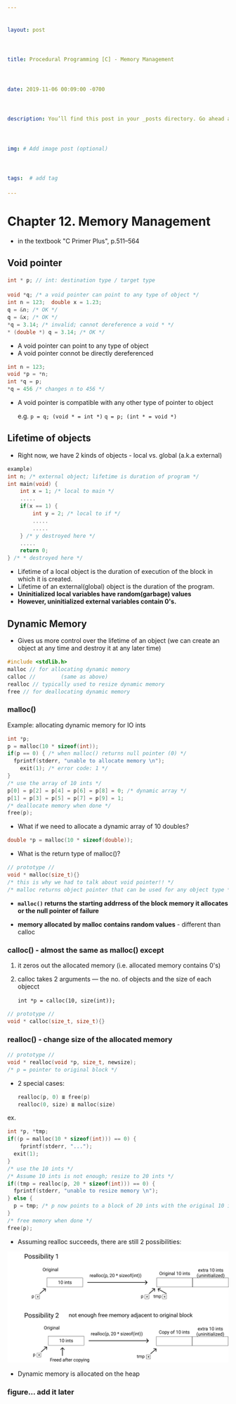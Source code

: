 ```yaml
---


layout: post



title: Procedural Programming [C] - Memory Management



date: 2019-11-06 00:09:00 -0700



description: You’ll find this post in your _posts directory. Go ahead and edit it and re-build the site to see your changes. # Add post description (optional)



img: # Add image post (optional)



tags:  # add tag

---
```


# Chapter 12. Memory Management 

-   in the textbook "C Primer Plus", p.511–564 

## Void pointer

```c
int * p; // int: destination type / target type

void *q; /* a void pointer can point to any type of object */
int n = 123;  double x = 1.23;
q = &n; /* OK */
q = &x; /* OK */
*q = 3.14; /* invalid; cannot dereference a void * */
* (double *) q = 3.14; /* OK */
```

-   A void pointer can point to any type of object
-   A void pointer connot be directly dereferenced

```c
int n = 123;
void *p = *n;
int *q = p;
*q = 456 /* changes n to 456 */
```

-   A void pointer is compatible with any other type of pointer to object

    e.g. `p = q; (void * = int *)` `q = p; (int * = void *)` 



## Lifetime of objects

-   Right now, we have 2 kinds of objects - local vs. global (a.k.a external)

```c
example)
int n; /* external object; lifetime is duration of program */
int main(void) {
	int x = 1; /* local to main */
	.....
	if(x == 1) {
		int y = 2; /* local to if */
		.....
		.....
	} /* y destroyed here */
	.....
	return 0;
} /* * destroyed here */
```

-   Lifetime of a local object is the duration of execution of the block in which it is created. 
-   Lifetime of an external(global) object is the duration of the program. 
-   **Uninitialized local variables have random(garbage) values**
-   **However, uninitialized external variables contain 0's.**



## Dynamic Memory

-   Gives us more control over the lifetime of an object (we can create an object at any time and destroy it at any later time)

```c
#include <stdlib.h>
malloc // for allocating dynamic memory
calloc //        (same as above)
realloc // typically used to resize dynamic memory
free // for deallocating dynamic memory
```



### malloc()

Example: allocating dynamic memory for IO ints

```c
int *p;
p = malloc(10 * sizeof(int));
if(p == 0) { /* when malloc() returns null pointer (0) */ 
  fprintf(stderr, "unable to allocate memory \n");
	exit(1); /* error code: 1 */ 
}
/* use the array of 10 ints */
p[0] = p[2] = p[4] = p[6] = p[8] = 0; /* dynamic array */
p[1] = p[3] = p[5] = p[7] = p[9] = 1;
/* deallocate memory when done */
free(p);
```

-   What if we need to allocate a dynamic array of 10 doubles?

```c
double *p = malloc(10 * sizeof(double));
```

-   What is the return type of malloc()? 

```c
// prototype //
void * malloc(size_t){} 
/* this is why we had to talk about void pointer!! */
/* malloc returns object pointer that can be used for any object type */
```

-   **`malloc()` returns the starting addrress of the block memory it allocates or the null pointer of failure**

-   **memory allocated by malloc contains random values** - different than calloc



### calloc() - almost the same as malloc() except

1.  it zeros out the allocated memory (i.e. allocated memory contains 0's)

2.  calloc takes 2 arguments — the no. of objects and the size of each objecct

    `int *p = calloc(10, size(int));`

```c
// prototype //
void * calloc(size_t, size_t){} 
```



### realloc() - change size of the allocated memory

```c
// prototype //
void * realloc(void *p, size_t, newsize);
/* p = pointer to original block */
```



-   2 special cases:

    ```c
    realloc(p, 0) ≣ free(p)
    realloc(0, size) ≣ malloc(size)
    ```

ex. 

```c
int *p, *tmp;
if((p = malloc(10 * sizeof(int))) == 0) {
	fprintf(stderr, "...");
  exit(1);
}
/* use the 10 ints */
/* Assume 10 ints is not enough; resize to 20 ints */
if((tmp = realloc(p, 20 * sizeof(int))) == 0) {
  fprintf(stderr, "unable to resize memory \n");
} else {
  p = tmp; /* p now points to a block of 20 ints with the original 10 ints */
}
/* free memory when done */
free(p);
```



-   Assuming realloc succeeds, there are still 2 possibilities: 

![realloc](../assets/img/realloc.png)



-   Dynamic memory is allocated on the heap



### **figure... add it later**



